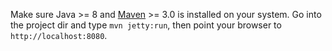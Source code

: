 
Make sure Java >= 8 and [Maven](http://maven.apache.org/) >= 3.0 is installed on your system. Go into the project dir and type `mvn jetty:run`, then point your browser to `http://localhost:8080`.
